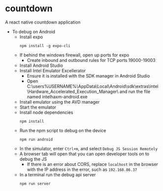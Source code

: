 # countdown
A react native countdown application
* To debug on Android
  * Install expo
    ```
    npm install -g expo-cli
    ```
  * If behind the windows firewall, open up ports for expo
    * Create inbound and outbound rules for TCP ports 19000-19003
  * Install Android Studio
  * Install Intel Emulator Excellerator
    * Ensure it is installed with the SDK manager in Android Studio
    * Open C:\users\%USERNAME%\AppData\Local\Android\sdk\extras\intel\Hardware_Accelerated_Execution_Manager\ and run the file named intelhaxm-android.exe
  * Install emulator using the AVD manager
  * Start the emulator
  * Install node dependencies
    ```
    npm install
    ```
  * Run the npm script to debug on the device
    ```
    npm run android
    ```
  * In the simulator, enter `Ctrl+m`, and select `Debug JS Session Remotely`
  * A browser tab will open that you can open developer tools on to debug the JS
    * If there is an error about CORS, replace `localhost` in the browser with the IP address in the error, such as `192.168.86.37`
  * In a terminal run the debug api server
    ```
    npm run server
    ```